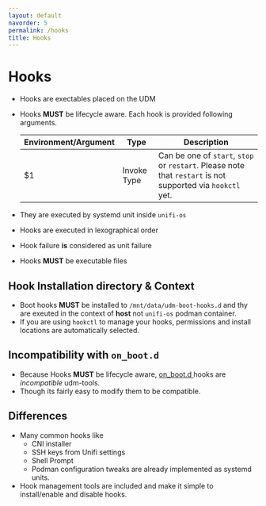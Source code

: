```yaml
---
layout: default
navorder: 5
permalink: /hooks
title: Hooks
---
```


# Hooks

- Hooks are exectables placed on the UDM
- Hooks **MUST** be lifecycle aware. Each hook is provided following arguments.

    | Environment/Argument | Type | Description
    |---|---|---
    | $1 | Invoke Type | Can be one of `start`, `stop` or `restart`. Please note that `restart` is not supported via `hookctl` yet.
- They are executed by systemd unit inside `unifi-os`
- Hooks are executed in lexographical order
- Hook failure **is** considered as unit failure
- Hooks **MUST** be executable files

## Hook Installation directory & Context

- Boot hooks **MUST** be installed to `/mnt/data/udm-boot-hooks.d`
and thy are exeuted in the context of **host** not `unifi-os` podman container.
- If you are using `hookctl` to manage your hooks, permissions and install locations are automatically selected.

## Incompatibility with `on_boot.d`

- Because Hooks **MUST** be lifecycle aware,
<a href="https://github.com/boostchicken-dev/udm-utilities" rel="noreferrer">on_boot.d </a>
hooks are _incompatible_ udm-tools.
- Though its fairly easy to modify them to be compatible.

## Differences

- Many common hooks like
    - CNI installer
    - SSH keys from Unifi settings
    - Shell Prompt
    - Podman configuration tweaks
are already implemented as systemd units.
- Hook management tools are included and make it simple to install/enable and disable hooks.
